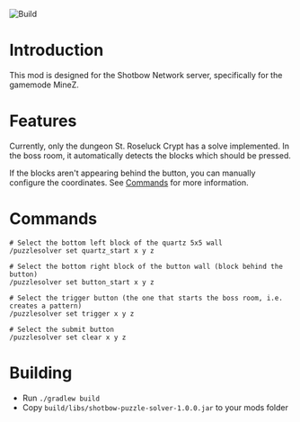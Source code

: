 ![Build](https://github.com/github/docs/actions/workflows/main.yml/badge.svg)

# Introduction
 This mod is designed for the Shotbow Network server, specifically for the gamemode MineZ.
 
# Features
Currently, only the dungeon St. Roseluck Crypt has a solve implemented.
In the boss room, it automatically detects the blocks which should be pressed.

If the blocks aren't appearing behind the button, you can manually configure the coordinates.
See [Commands](#Commands) for more information.

# Commands
```
# Select the bottom left block of the quartz 5x5 wall
/puzzlesolver set quartz_start x y z

# Select the bottom right block of the button wall (block behind the button)
/puzzlesolver set button_start x y z

# Select the trigger button (the one that starts the boss room, i.e. creates a pattern)
/puzzlesolver set trigger x y z

# Select the submit button
/puzzlesolver set clear x y z
```

# Building
* Run `./gradlew build`
* Copy `build/libs/shotbow-puzzle-solver-1.0.0.jar` to your mods folder
